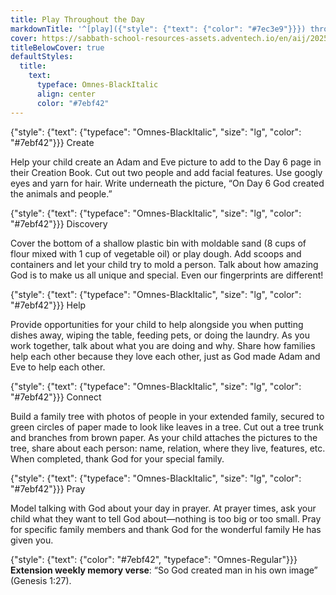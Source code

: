 ```yaml
---
title: Play Throughout the Day
markdownTitle: '^[play]({"style": {"text": {"color": "#7ec3e9"}}}) throughout the day'
cover: https://sabbath-school-resources-assets.adventech.io/en/aij/2025-01-bg/assets/11-05.png
titleBelowCover: true
defaultStyles:
  title:
    text:
      typeface: Omnes-BlackItalic
      align: center
      color: "#7ebf42"
---
```


{"style": {"text": {"typeface": "Omnes-BlackItalic", "size": "lg", "color": "#7ebf42"}}}
Create

Help your child create an Adam and Eve picture to add to the Day 6 page in their Creation Book. Cut out two people and add facial features. Use googly eyes and yarn for hair. Write underneath the picture, “On Day 6 God created the animals and people.” 

{"style": {"text": {"typeface": "Omnes-BlackItalic", "size": "lg", "color": "#7ebf42"}}}
Discovery

Cover the bottom of a shallow plastic bin with moldable sand (8 cups of flour mixed with 1 cup of vegetable oil) or play dough. Add scoops and containers and let your child try to mold a person. Talk about how amazing God is to make us all unique and special. Even our fingerprints are different!    

{"style": {"text": {"typeface": "Omnes-BlackItalic", "size": "lg", "color": "#7ebf42"}}}
Help

Provide opportunities for your child to help alongside you when putting dishes away, wiping the table, feeding pets, or doing the laundry. As you work together, talk about what you are doing and why. Share how families help each other because they love each other, just as God made Adam and Eve to help each other. 

{"style": {"text": {"typeface": "Omnes-BlackItalic", "size": "lg", "color": "#7ebf42"}}}
Connect

Build a family tree with photos of people in your extended family, secured to green circles of paper made to look like leaves in a tree. Cut out a tree trunk and branches from brown paper. As your child attaches the pictures to the tree, share about each person: name, relation, where they live, features, etc. When completed, thank God for your special family. 

{"style": {"text": {"typeface": "Omnes-BlackItalic", "size": "lg", "color": "#7ebf42"}}}
Pray

Model talking with God about your day in prayer. At prayer times, ask your child what they want to tell God about—nothing is too big or too small. Pray for specific family members and thank God for the wonderful family He has given you.

{"style": {"text": {"color": "#7ebf42", "typeface": "Omnes-Regular"}}}
**Extension weekly memory verse**: “So God created man in his own image” (Genesis 1:27).